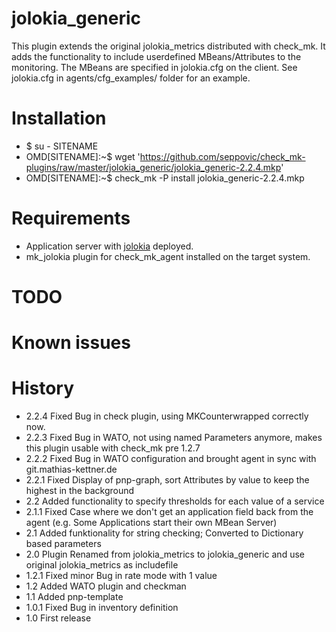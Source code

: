 # jolokia_generic
This plugin extends the original jolokia_metrics distributed with check_mk.
It adds the functionality to include userdefined MBeans/Attributes to the 
monitoring. The MBeans are specified in jolokia.cfg on the client. See 
jolokia.cfg in agents/cfg_examples/ folder for an example.

# Installation
* $ su - SITENAME
* OMD[SITENAME]:~$ wget 'https://github.com/seppovic/check_mk-plugins/raw/master/jolokia_generic/jolokia_generic-2.2.4.mkp'
* OMD[SITENAME]:~$ check_mk -P install jolokia_generic-2.2.4.mkp

# Requirements
* Application server with [jolokia](http://jolokia.org/) deployed.
* mk_jolokia plugin for check_mk_agent installed on the target system.

# TODO

# Known issues

# History
* 2.2.4 Fixed Bug in check plugin, using MKCounterwrapped correctly now.
* 2.2.3 Fixed Bug in WATO, not using named Parameters anymore, makes this plugin usable with check_mk pre 1.2.7
* 2.2.2 Fixed Bug in WATO configuration and brought agent in sync with git.mathias-kettner.de
* 2.2.1 Fixed Display of pnp-graph, sort Attributes by value to keep the highest in the background
* 2.2   Added functionality to specify thresholds for each value of a service
* 2.1.1 Fixed Case where we don't get an application field back from the agent (e.g. Some Applications start their own MBean Server)
* 2.1   Added funktionality for string checking; Converted to Dictionary based parameters
* 2.0   Plugin Renamed from jolokia_metrics to jolokia_generic and use original jolokia_metrics as includefile
* 1.2.1 Fixed minor Bug in rate mode with 1 value
* 1.2   Added WATO plugin and checkman
* 1.1   Added pnp-template
* 1.0.1 Fixed Bug in inventory definition
* 1.0   First release
